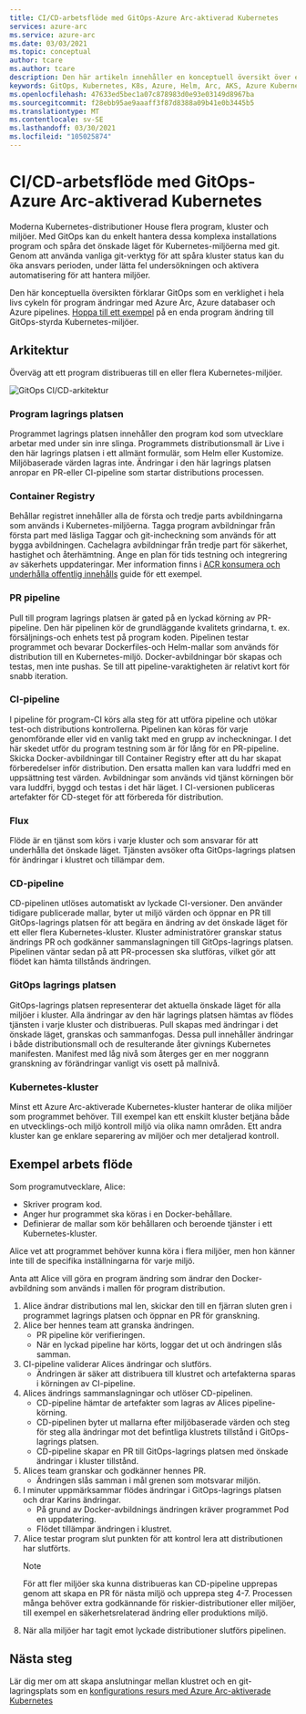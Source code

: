 ```yaml
---
title: CI/CD-arbetsflöde med GitOps-Azure Arc-aktiverad Kubernetes
services: azure-arc
ms.service: azure-arc
ms.date: 03/03/2021
ms.topic: conceptual
author: tcare
ms.author: tcare
description: Den här artikeln innehåller en konceptuell översikt över ett CI/CD-arbetsflöde med GitOps
keywords: GitOps, Kubernetes, K8s, Azure, Helm, Arc, AKS, Azure Kubernetes service, behållare, CI, CD, Azure DevOps
ms.openlocfilehash: 47633ed5bec1a07c878983d0e93e03149d8967ba
ms.sourcegitcommit: f28ebb95ae9aaaff3f87d8388a09b41e0b3445b5
ms.translationtype: MT
ms.contentlocale: sv-SE
ms.lasthandoff: 03/30/2021
ms.locfileid: "105025874"
---
```

# <a name="cicd-workflow-using-gitops---azure-arc-enabled-kubernetes"></a>CI/CD-arbetsflöde med GitOps-Azure Arc-aktiverad Kubernetes

Moderna Kubernetes-distributioner House flera program, kluster och miljöer. Med GitOps kan du enkelt hantera dessa komplexa installations program och spåra det önskade läget för Kubernetes-miljöerna med git. Genom att använda vanliga git-verktyg för att spåra kluster status kan du öka ansvars perioden, under lätta fel undersökningen och aktivera automatisering för att hantera miljöer.

Den här konceptuella översikten förklarar GitOps som en verklighet i hela livs cykeln för program ändringar med Azure Arc, Azure databaser och Azure pipelines. [Hoppa till ett exempel](#example-workflow) på en enda program ändring till GitOps-styrda Kubernetes-miljöer.

## <a name="architecture"></a>Arkitektur

Överväg att ett program distribueras till en eller flera Kubernetes-miljöer.

![GitOps CI/CD-arkitektur](./media/gitops-arch.png)

### <a name="application-repo"></a>Program lagrings platsen
Programmet lagrings platsen innehåller den program kod som utvecklare arbetar med under sin inre slinga. Programmets distributionsmall är Live i den här lagrings platsen i ett allmänt formulär, som Helm eller Kustomize. Miljöbaserade värden lagras inte. Ändringar i den här lagrings platsen anropar en PR-eller CI-pipeline som startar distributions processen.
### <a name="container-registry"></a>Container Registry
Behållar registret innehåller alla de första och tredje parts avbildningarna som används i Kubernetes-miljöerna. Tagga program avbildningar från första part med läsliga Taggar och git-incheckning som används för att bygga avbildningen. Cachelagra avbildningar från tredje part för säkerhet, hastighet och återhämtning. Ange en plan för tids testning och integrering av säkerhets uppdateringar. Mer information finns i [ACR konsumera och underhålla offentlig innehålls](../../container-registry/tasks-consume-public-content.md) guide för ett exempel.
### <a name="pr-pipeline"></a>PR pipeline
Pull till program lagrings platsen är gated på en lyckad körning av PR-pipeline. Den här pipelinen kör de grundläggande kvalitets grindarna, t. ex. försäljnings-och enhets test på program koden. Pipelinen testar programmet och bevarar Dockerfiles-och Helm-mallar som används för distribution till en Kubernetes-miljö. Docker-avbildningar bör skapas och testas, men inte pushas. Se till att pipeline-varaktigheten är relativt kort för snabb iteration.
### <a name="ci-pipeline"></a>CI-pipeline
I pipeline för program-CI körs alla steg för att utföra pipeline och utökar test-och distributions kontrollerna. Pipelinen kan köras för varje genomförande eller vid en vanlig takt med en grupp av incheckningar. I det här skedet utför du program testning som är för lång för en PR-pipeline. Skicka Docker-avbildningar till Container Registry efter att du har skapat förberedelser inför distribution. Den ersatta mallen kan vara luddfri med en uppsättning test värden. Avbildningar som används vid tjänst körningen bör vara luddfri, byggd och testas i det här läget. I CI-versionen publiceras artefakter för CD-steget för att förbereda för distribution.
### <a name="flux"></a>Flux
Flöde är en tjänst som körs i varje kluster och som ansvarar för att underhålla det önskade läget. Tjänsten avsöker ofta GitOps-lagrings platsen för ändringar i klustret och tillämpar dem.
### <a name="cd-pipeline"></a>CD-pipeline
CD-pipelinen utlöses automatiskt av lyckade CI-versioner. Den använder tidigare publicerade mallar, byter ut miljö värden och öppnar en PR till GitOps-lagrings platsen för att begära en ändring av det önskade läget för ett eller flera Kubernetes-kluster. Kluster administratörer granskar status ändrings PR och godkänner sammanslagningen till GitOps-lagrings platsen. Pipelinen väntar sedan på att PR-processen ska slutföras, vilket gör att flödet kan hämta tillstånds ändringen.
### <a name="gitops-repo"></a>GitOps lagrings platsen
GitOps-lagrings platsen representerar det aktuella önskade läget för alla miljöer i kluster. Alla ändringar av den här lagrings platsen hämtas av flödes tjänsten i varje kluster och distribueras. Pull skapas med ändringar i det önskade läget, granskas och sammanfogas. Dessa pull innehåller ändringar i både distributionsmall och de resulterande åter givnings Kubernetes manifesten. Manifest med låg nivå som återges ger en mer noggrann granskning av förändringar vanligt vis osett på mallnivå.
### <a name="kubernetes-clusters"></a>Kubernetes-kluster
Minst ett Azure Arc-aktiverade Kubernetes-kluster hanterar de olika miljöer som programmet behöver. Till exempel kan ett enskilt kluster betjäna både en utvecklings-och miljö kontroll miljö via olika namn områden. Ett andra kluster kan ge enklare separering av miljöer och mer detaljerad kontroll.
## <a name="example-workflow"></a>Exempel arbets flöde
Som programutvecklare, Alice:
* Skriver program kod.
* Anger hur programmet ska köras i en Docker-behållare.
* Definierar de mallar som kör behållaren och beroende tjänster i ett Kubernetes-kluster.

Alice vet att programmet behöver kunna köra i flera miljöer, men hon känner inte till de specifika inställningarna för varje miljö.

Anta att Alice vill göra en program ändring som ändrar den Docker-avbildning som används i mallen för program distribution.

1. Alice ändrar distributions mal len, skickar den till en fjärran sluten gren i programmet lagrings platsen och öppnar en PR för granskning.
2. Alice ber hennes team att granska ändringen.
    * PR pipeline kör verifieringen.
    * När en lyckad pipeline har körts, loggar det ut och ändringen slås samman.
3. CI-pipeline validerar Alices ändringar och slutförs.
    * Ändringen är säker att distribuera till klustret och artefakterna sparas i körningen av CI-pipeline.
4. Alices ändrings sammanslagningar och utlöser CD-pipelinen.
    * CD-pipeline hämtar de artefakter som lagras av Alices pipeline-körning.
    * CD-pipelinen byter ut mallarna efter miljöbaserade värden och steg för steg alla ändringar mot det befintliga klustrets tillstånd i GitOps-lagrings platsen.
    * CD-pipeline skapar en PR till GitOps-lagrings platsen med önskade ändringar i kluster tillstånd.
5. Alices team granskar och godkänner hennes PR.
    * Ändringen slås samman i mål grenen som motsvarar miljön.
6. I minuter uppmärksammar flödes ändringar i GitOps-lagrings platsen och drar Karins ändringar.
    * På grund av Docker-avbildnings ändringen kräver programmet Pod en uppdatering.
    * Flödet tillämpar ändringen i klustret.
7. Alice testar program slut punkten för att kontrol lera att distributionen har slutförts.
   > [!NOTE]
   > För att fler miljöer ska kunna distribueras kan CD-pipeline upprepas genom att skapa en PR för nästa miljö och upprepa steg 4-7. Processen många behöver extra godkännande för riskier-distributioner eller miljöer, till exempel en säkerhetsrelaterad ändring eller produktions miljö.
8.  När alla miljöer har tagit emot lyckade distributioner slutförs pipelinen.

## <a name="next-steps"></a>Nästa steg
Lär dig mer om att skapa anslutningar mellan klustret och en git-lagringsplats som en [konfigurations resurs med Azure Arc-aktiverade Kubernetes](./conceptual-configurations.md)